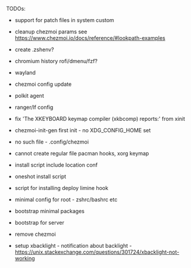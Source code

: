 TODOs:
 - support for patch files in system custom
 - cleanup chezmoi params see https://www.chezmoi.io/docs/reference/#lookpath-examples
 - create .zshenv?
 - chromium history rofi/dmenu/fzf?
 - wayland
 - chezmoi config update


 - polkit agent
 - ranger/lf config
 - fix 'The XKEYBOARD keymap compiler (xkbcomp) reports:' from xinit
 - chezmoi-init-gen first init - no XDG_CONFIG_HOME set
 - no such file - .config/chezmoi
 - cannot create regular file pacman hooks, xorg keymap
 - install script include location conf
 - oneshot install script
 - script for installing deploy limine hook
 - minimal config for root - zshrc/bashrc etc
 - bootstrap minimal packages
 - bootstrap for server
 - remove chezmoi
 - setup xbacklight - notification about backlight - https://unix.stackexchange.com/questions/301724/xbacklight-not-working
